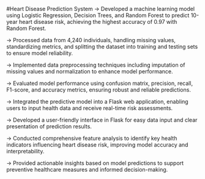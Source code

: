 #Heart Disease Prediction System
-> Developed a machine learning model using Logistic Regression, Decision Trees, and Random Forest to predict 10-year heart disease risk, achieving the highest accuracy of 0.97 with Random Forest.

-> Processed data from 4,240 individuals, handling missing values, standardizing metrics, and splitting the dataset into training and testing sets to ensure model reliability.

-> Implemented data preprocessing techniques including imputation of missing values and normalization to enhance model performance.

-> Evaluated model performance using confusion matrix, precision, recall, F1-score, and accuracy metrics, ensuring robust and reliable predictions.

-> Integrated the predictive model into a Flask web application, enabling users to input health data and receive real-time risk assessments.

-> Developed a user-friendly interface in Flask for easy data input and clear presentation of prediction results.

-> Conducted comprehensive feature analysis to identify key health indicators influencing heart disease risk, improving model accuracy and interpretability.

-> Provided actionable insights based on model predictions to support preventive healthcare measures and informed decision-making.
